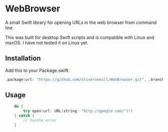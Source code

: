 # WebBrowser

A small Swift library for opening URLs in the web browser from command line.

This was built for desktop Swift scripts and is compatible with Linux and
macOS.
I have not tested it on Linux yet.

## Installation
Add this to your Package.swift:
```swift
.package(url: "https://github.com/oliveroneill/WebBrowser.git", .branch("master")),
```

## Usage
```swift
    do {
        try open(url: URL(string: "http://google.com/")!)
    } catch {
        // handle error
    }
```
